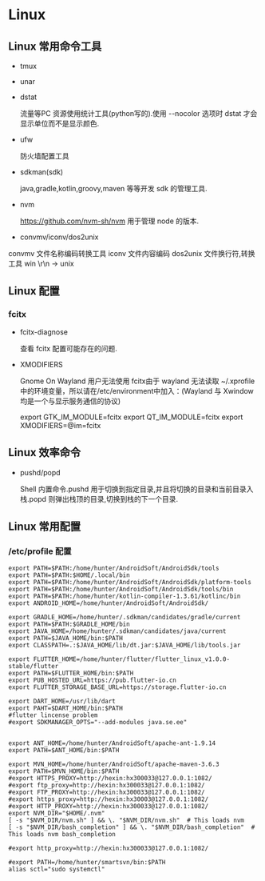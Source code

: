 # Linux

## Linux 常用命令工具

- tmux

- unar

- dstat
  
    流量等PC 资源使用统计工具(python写的).使用 --nocolor 选项时 dstat 才会显示单位而不是显示颜色.

- ufw
  
   防火墙配置工具

- sdkman(sdk)
  
  java,gradle,kotlin,groovy,maven 等等开发 sdk 的管理工具.

- nvm

  <https://github.com/nvm-sh/nvm> 用于管理 node 的版本.

- convmv/iconv/dos2unix

convmv 文件名称编码转换工具
iconv 文件内容编码
dos2unix 文件换行符,转换工具 win \r\n -> unix 

## Linux 配置

### fcitx

- fcitx-diagnose

  查看 fcitx 配置可能存在的问题.

- XMODIFIERS
  
  Gnome On Wayland 用户无法使用 fcitx由于 wayland 无法读取 ~/.xprofile 中的环境变量，所以请在/etc/environment中加入：(Wayland 与 Xwindow 均是一个与显示服务通信的协议)

  export GTK_IM_MODULE=fcitx
  export QT_IM_MODULE=fcitx
  export XMODIFIERS=@im=fcitx
  
## Linux 效率命令

- pushd/popd

  Shell 内置命令.pushd 用于切换到指定目录,并且将切换的目录和当前目录入栈.popd 则弹出栈顶的目录,切换到栈的下一个目录.

## Linux 常用配置

### /etc/profile 配置

```shell
export PATH=$PATH:/home/hunter/AndroidSoft/AndroidSdk/tools
export PATH=$PATH:$HOME/.local/bin
export PATH=$PATH:/home/hunter/AndroidSoft/AndroidSdk/platform-tools
export PATH=$PATH:/home/hunter/AndroidSoft/AndroidSdk/tools/bin
export PATH=$PATH:/home/hunter/kotlin-compiler-1.3.61/kotlinc/bin
export ANDROID_HOME=/home/hunter/AndroidSoft/AndroidSdk/

export GRADLE_HOME=/home/hunter/.sdkman/candidates/gradle/current
export PATH=$PATH:$GRADLE_HOME/bin
export JAVA_HOME=/home/hunter/.sdkman/candidates/java/current
export PATH=$JAVA_HOME/bin:$PATH
export CLASSPATH=.:$JAVA_HOME/lib/dt.jar:$JAVA_HOME/lib/tools.jar

export FLUTTER_HOME=/home/hunter/flutter/flutter_linux_v1.0.0-stable/flutter
export PATH=$FLUTTER_HOME/bin:$PATH
export PUB_HOSTED_URL=https://pub.flutter-io.cn
export FLUTTER_STORAGE_BASE_URL=https://storage.flutter-io.cn

export DART_HOME=/usr/lib/dart
export PAHT=$DART_HOME/bin:$PATH
#flutter lincense problem
#export SDKMANAGER_OPTS="--add-modules java.se.ee"


export ANT_HOME=/home/hunter/AndroidSoft/apache-ant-1.9.14
export PATH=$ANT_HOME/bin:$PATH

export MVN_HOME=/home/hunter/AndroidSoft/apache-maven-3.6.3
export PATH=$MVN_HOME/bin:$PATH
#export HTTPS_PROXY=http://hexin:hx300033@127.0.0.1:1082/
#export ftp_proxy=http://hexin:hx300033@127.0.0.1:1082/
#export FTP_PROXY=http://hexin:hx300033@127.0.0.1:1082/
#export https_proxy=http://hexin:hx30003@127.0.0.1:1082/
#export HTTP_PROXY=http://hexin:hx300033@127.0.0.1:1082/
export NVM_DIR="$HOME/.nvm"
[ -s "$NVM_DIR/nvm.sh" ] && \. "$NVM_DIR/nvm.sh"  # This loads nvm
[ -s "$NVM_DIR/bash_completion" ] && \. "$NVM_DIR/bash_completion"  # This loads nvm bash_completion

#export http_proxy=http://hexin:hx300033@127.0.0.1:1082/

#export PATH=/home/hunter/smartsvn/bin:$PATH 
alias sctl="sudo systemctl"
```
